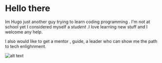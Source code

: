 # **Hello there** 
Im Hugo just another guy trying to learn 
coding programming . I'm not at school yet I 
considered myself a *student* .I love learning
new stuff and I welcome any help.

I also would like to get a mentor , guide,  a leader who can show me the path to tech enlighnment.

![alt text](https://www.google.com/url?sa=i&url=https%3A%2F%2Fwww.redbubble.com%2Fi%2Fgreeting-card%2FGet-Inspired-with-Our-Technology-Enhanced-Buddha-Design-by-NandanG%2F141250340.5MT14&psig=AOvVaw00dfWi4ay9GqUPVU57AWBq&ust=1686848076838000&source=images&cd=vfe&ved=0CBAQjRxqFwoTCMjOn_Wcw_8CFQAAAAAdAAAAABAF)
